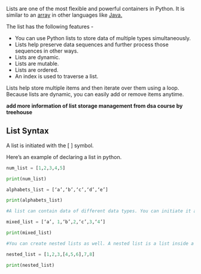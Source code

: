 Lists are one of the most flexible and powerful containers in Python. It is similar to an [array](https://www.simplilearn.com/tutorials/python-tutorial/python-arrays "array") in other languages like [Java.](https://www.simplilearn.com/tutorials/java-tutorial/what-is-java "Java.") 

The list has the following features - 

-   You can use Python lists to store data of multiple types simultaneously.
-   Lists help preserve data sequences and further process those sequences in other ways. 
-   Lists are dynamic.
-   Lists are mutable.
-   Lists are ordered.
-   An index is used to traverse a list.

Lists help store multiple items and then iterate over them using a loop. Because lists are dynamic, you can easily add or remove items anytime.

**add more information of list storage management from dsa course by treehouse**

## List Syntax

A list is initiated with the [ ] symbol. 

Here’s an example of declaring a list in python.
```python
num_list = [1,2,3,4,5]

print(num_list)

alphabets_list = [‘a’,‘b’,‘c’,‘d’,‘e’]

print(alphabets_list)

#A list can contain data of different data types. You can initiate it as follows - 

mixed_list = [‘a’, 1,‘b’,2,‘c’,3,‘4’]

print(mixed_list)

#You can create nested lists as well. A nested list is a list inside a list.

nested_list = [1,2,3,[4,5,6],7,8]

print(nested_list)

```
